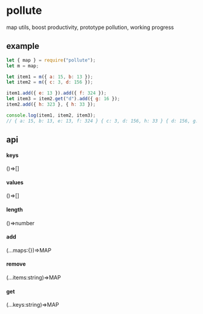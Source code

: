 # pollute

map utils, boost productivity, prototype pollution, working progress

## example

```js
let { map } = require("pollute");
let m = map;

let item1 = m({ a: 15, b: 13 });
let item2 = m({ c: 3, d: 156 });

item1.add({ e: 13 }).add({ f: 324 });
let item3 = item2.get("d").add({ g: 16 });
item2.add({ h: 323 }, { h: 33 });

console.log(item1, item2, item3);
// { a: 15, b: 13, e: 13, f: 324 } { c: 3, d: 156, h: 33 } { d: 156, g: 16 }
```

## api

#### keys

()=>[]

#### values

()=>[]

#### length

()=>number

#### add

(...maps:{})=>MAP

#### remove

(...items:string)=>MAP

#### get

(...keys:string)=>MAP

